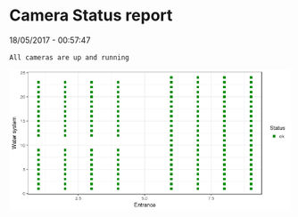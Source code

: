 Camera Status report
================
18/05/2017 - 00:57:47

    All cameras are up and running

![](camreport_files/figure-markdown_github/unnamed-chunk-2-1.png)
